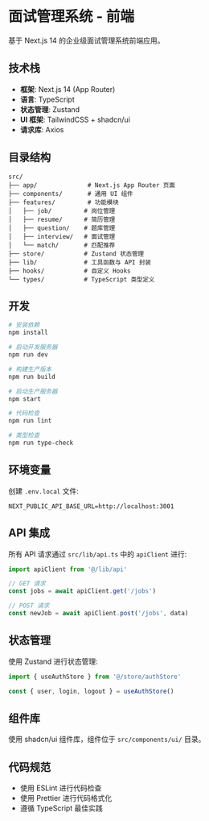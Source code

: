 # 面试管理系统 - 前端

基于 Next.js 14 的企业级面试管理系统前端应用。

## 技术栈

- **框架**: Next.js 14 (App Router)
- **语言**: TypeScript
- **状态管理**: Zustand
- **UI 框架**: TailwindCSS + shadcn/ui
- **请求库**: Axios

## 目录结构

```
src/
├── app/              # Next.js App Router 页面
├── components/       # 通用 UI 组件
├── features/         # 功能模块
│   ├── job/         # 岗位管理
│   ├── resume/      # 简历管理
│   ├── question/    # 题库管理
│   ├── interview/   # 面试管理
│   └── match/       # 匹配推荐
├── store/           # Zustand 状态管理
├── lib/             # 工具函数与 API 封装
├── hooks/           # 自定义 Hooks
└── types/           # TypeScript 类型定义
```

## 开发

```bash
# 安装依赖
npm install

# 启动开发服务器
npm run dev

# 构建生产版本
npm run build

# 启动生产服务器
npm start

# 代码检查
npm run lint

# 类型检查
npm run type-check
```

## 环境变量

创建 `.env.local` 文件:

```env
NEXT_PUBLIC_API_BASE_URL=http://localhost:3001
```

## API 集成

所有 API 请求通过 `src/lib/api.ts` 中的 `apiClient` 进行:

```typescript
import apiClient from '@/lib/api'

// GET 请求
const jobs = await apiClient.get('/jobs')

// POST 请求
const newJob = await apiClient.post('/jobs', data)
```

## 状态管理

使用 Zustand 进行状态管理:

```typescript
import { useAuthStore } from '@/store/authStore'

const { user, login, logout } = useAuthStore()
```

## 组件库

使用 shadcn/ui 组件库，组件位于 `src/components/ui/` 目录。

## 代码规范

- 使用 ESLint 进行代码检查
- 使用 Prettier 进行代码格式化
- 遵循 TypeScript 最佳实践

